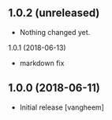 1.0.2 (unreleased)
------------------

- Nothing changed yet.


1.0.1 (2018-06-13)

- markdown fix


## 1.0.0 (2018-06-11)

- Initial release
  [vangheem]
